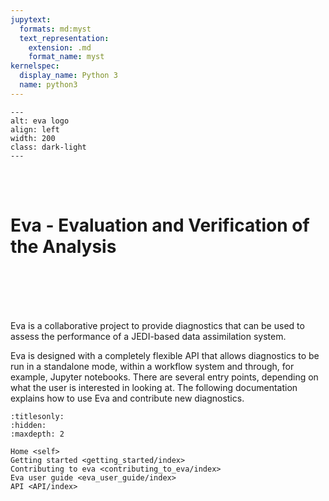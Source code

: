 ```yaml
---
jupytext:
  formats: md:myst
  text_representation:
    extension: .md
    format_name: myst
kernelspec:
  display_name: Python 3
  name: python3
---
```



```{image} ./_static/images/eva_logo_ball.png
---
alt: eva logo
align: left
width: 200
class: dark-light
---
```
<br>
<br>

# Eva - Evaluation and Verification of the Analysis

<br>
<br>
<br>
<br>


Eva is a collaborative project to provide diagnostics that can be used to assess the performance of
a JEDI-based data assimilation system.

Eva is designed with a completely flexible API that allows diagnostics to be run in a standalone
mode, within a workflow system and through, for example, Jupyter notebooks. There are several entry
points, depending on what the user is interested in looking at. The following documentation explains
how to use Eva and contribute new diagnostics.

```{toctree}
:titlesonly:
:hidden:
:maxdepth: 2

Home <self>
Getting started <getting_started/index>
Contributing to eva <contributing_to_eva/index>
Eva user guide <eva_user_guide/index>
API <API/index>
```

